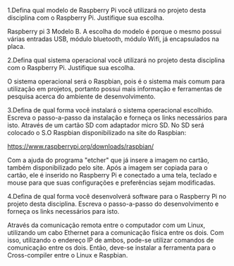 1.Defina qual modelo de Raspberry Pi você utilizará no projeto desta disciplina com o Raspberry Pi. Justifique sua escolha.

Raspberry pi 3 Modelo B. A escolha do modelo é porque o mesmo possui várias entradas USB, módulo bluetooth, módulo Wifi, já encapsulados na placa.

2.Defina qual sistema operacional você utilizará no projeto desta disciplina com o Raspberry Pi. Justifique sua escolha.

O sistema operacional será o Raspbian, pois é o sistema mais comum para utilização em projetos, portanto possui mais informação e ferramentas de pesquisa acerca do ambiente de desenvolvimento.

3.Defina de qual forma você instalará o sistema operacional escolhido. Escreva o passo-a-passo da instalação e forneça os links necessários para isto.
Através de um cartão SD com adaptador micro SD. No SD será colocado o S.O Raspbian disponibilizado na site do Raspbian:

https://www.raspberrypi.org/downloads/raspbian/

Com a ajuda do programa "etcher" que já insere a imagem no cartão, também disponibilizado pelo site. Após a imagem ser copiada para o cartão, ele é inserido no Raspberry Pi e conectado a uma tela, teclado e mouse para que suas configurações e preferências sejam modificadas.

4.Defina de qual forma você desenvolverá software para o Raspberry Pi no projeto desta disciplina. Escreva o passo-a-passo do desenvolvimento e forneça os links necessários para isto.

Através da comunicação remota entre o computador com um Linux, utilizando um cabo Ethernet para a comunicação física entre os dois. Com isso, utilizando o endereço IP de ambos, pode-se utilizar comandos de comunicação entre os dois. Então, deve-se instalar a ferramenta para o Cross-compiler entre o Linux e Raspbian.

